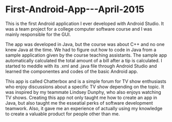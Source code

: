 # First-Android-App---April-2015
This is the first Android application I ever developed with Android Studio.
It was a team project for a college computer software course and I was mainly responsible for the GUI.

The app was developed in Java, but the course was about C++ and no one knew Java at the time.
We had to figure out how to code in Java from a sample application given by the course teaching assistants.
The sample app automatically calculated the total amount of a bill after a tip is calculated.
I started to meddle with its .xml and .java file through Android Studio and learned the componentes and codes of the basic Android app.

This app is called Chatterbox and is a simple forum for TV show enthusiasts who enjoy discussions about a specific TV show depending on the topic.
It was inspired by my teammate Lindsey Dunphy, who also enjoys watching TV shows.
Creating this app not only taught me how to create an app in Java, but also taught me the esseatial perks of software development teamwork.
Also, it gave me an experience of actually using my knowledge to create a valuable product for people other than me.

